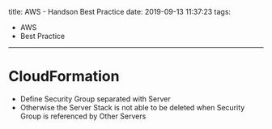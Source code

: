 title: AWS - Handson Best Practice
date: 2019-09-13 11:37:23
tags:
- AWS
- Best Practice
---


# CloudFormation

* Define Security Group separated with Server
* Otherwise the Server Stack is not able to be deleted when Security Group is referenced by Other Servers
